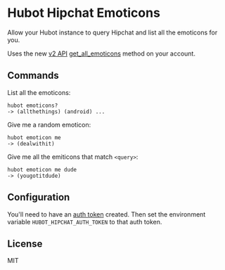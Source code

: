 Hubot Hipchat Emoticons
=======================

Allow your Hubot instance to query Hipchat and list all the emoticons for you.

Uses the new [v2 API](https://www.hipchat.com/docs/apiv2)
[get_all_emoticons](https://www.hipchat.com/docs/apiv2/method/get_all_emoticons) method on
your account.


Commands
--------

List all the emoticons:
```
hubot emoticons?
-> (allthethings) (android) ...
```

Give me a random emoticon:
```
hubot emoticon me
-> (dealwithit)
```

Give me all the emiticons that match `<query>`:
```
hubot emoticon me dude
-> (yougotitdude)
```


Configuration
-------------

You'll need to have an [auth token](https://hipchat.com/account/api) created. Then set the
environment variable `HUBOT_HIPCHAT_AUTH_TOKEN` to that auth token.


License
-------

MIT

